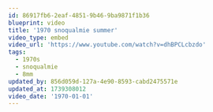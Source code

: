 ```yaml
---
id: 86917fb6-2eaf-4851-9b46-9ba9871f1b36
blueprint: video
title: '1970 snoqualmie summer'
video_type: embed
video_url: 'https://www.youtube.com/watch?v=dhBPCLcbzdo'
tags:
  - 1970s
  - snoqualmie
  - 8mm
updated_by: 856d059d-127a-4e90-8593-cabd2475571e
updated_at: 1739308012
video_date: '1970-01-01'
---
```

